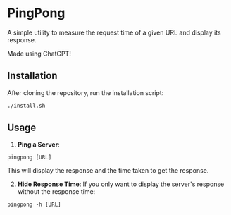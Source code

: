 # PingPong

A simple utility to measure the request time of a given URL and display its response.

Made using ChatGPT!

## Installation

After cloning the repository, run the installation script:

```bash
./install.sh
```

## Usage

1. **Ping a Server**:
```
pingpong [URL]
```
   This will display the response and the time taken to get the response.

2. **Hide Response Time**:
If you only want to display the server's response without the response time:
```
pingpong -h [URL]
```
